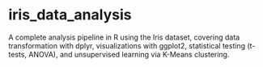 # iris_data_analysis
A complete analysis pipeline in R using the Iris dataset, covering data transformation with dplyr, visualizations with ggplot2, statistical testing (t-tests, ANOVA), and unsupervised learning via K-Means clustering.
